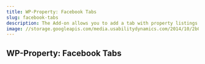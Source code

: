```yaml
---
title: WP-Property: Facebook Tabs
slug: facebook-tabs
description: The Add-on allows you to add a tab with property listings or any other content from your website, on a Facebook Page.
image: //storage.googleapis.com/media.usabilitydynamics.com/2014/10/2b03453c-wpproperty-extension-facebooktabs-icon-300x300.png
---
```


## WP-Property: Facebook Tabs